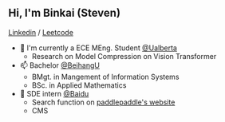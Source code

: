 ## Hi, I'm Binkai (Steven)

[Linkedin](https://www.linkedin.com/in/binkaitan/) / [Leetcode](https://leetcode.com/tanbinkai1011/)

- 🌱 I'm currently a ECE MEng. Student [@Ualberta](https://www.ualberta.ca/index.html)
  - Research on Model Compression on Vision Transformer
- 📫 Bachelor [@BeihangU](https://ev.buaa.edu.cn/)
  - BMgt. in Mangement of Information Systems
  - BSc. in Applied Mathematics
- 💞️ SDE intern [@Baidu](https://www.baidu.com/)
  - Search function on [paddlepaddle's website](https://www.paddlepaddle.org.cn/)
  - CMS



